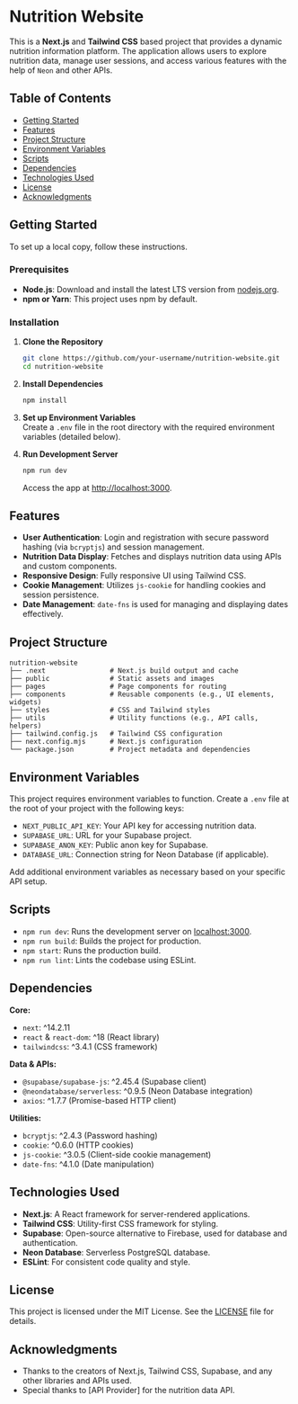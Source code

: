 # Nutrition Website

This is a **Next.js** and **Tailwind CSS** based project that provides a dynamic nutrition information platform. The application allows users to explore nutrition data, manage user sessions, and access various features with the help of `Neon` and other APIs.

## Table of Contents

- [Getting Started](#getting-started)
- [Features](#features)
- [Project Structure](#project-structure)
- [Environment Variables](#environment-variables)
- [Scripts](#scripts)
- [Dependencies](#dependencies)
- [Technologies Used](#technologies-used)
- [License](#license)
- [Acknowledgments](#acknowledgments)

## Getting Started

To set up a local copy, follow these instructions.

### Prerequisites

- **Node.js**: Download and install the latest LTS version from [nodejs.org](https://nodejs.org).
- **npm or Yarn**: This project uses npm by default.

### Installation

1. **Clone the Repository**
   ```bash
   git clone https://github.com/your-username/nutrition-website.git
   cd nutrition-website
   ```

2. **Install Dependencies**
   ```bash
   npm install
   ```

3. **Set up Environment Variables**  
   Create a `.env` file in the root directory with the required environment variables (detailed below).

4. **Run Development Server**
   ```bash
   npm run dev
   ```
   Access the app at [http://localhost:3000](http://localhost:3000).

## Features

- **User Authentication**: Login and registration with secure password hashing (via `bcryptjs`) and session management.
- **Nutrition Data Display**: Fetches and displays nutrition data using APIs and custom components.
- **Responsive Design**: Fully responsive UI using Tailwind CSS.
- **Cookie Management**: Utilizes `js-cookie` for handling cookies and session persistence.
- **Date Management**: `date-fns` is used for managing and displaying dates effectively.

## Project Structure

```plaintext
nutrition-website
├── .next                # Next.js build output and cache
├── public               # Static assets and images
├── pages                # Page components for routing
├── components           # Reusable components (e.g., UI elements, widgets)
├── styles               # CSS and Tailwind styles
├── utils                # Utility functions (e.g., API calls, helpers)
├── tailwind.config.js   # Tailwind CSS configuration
├── next.config.mjs      # Next.js configuration
└── package.json         # Project metadata and dependencies
```

## Environment Variables

This project requires environment variables to function. Create a `.env` file at the root of your project with the following keys:

- `NEXT_PUBLIC_API_KEY`: Your API key for accessing nutrition data.
- `SUPABASE_URL`: URL for your Supabase project.
- `SUPABASE_ANON_KEY`: Public anon key for Supabase.
- `DATABASE_URL`: Connection string for Neon Database (if applicable).

Add additional environment variables as necessary based on your specific API setup.

## Scripts

- `npm run dev`: Runs the development server on [localhost:3000](http://localhost:3000).
- `npm run build`: Builds the project for production.
- `npm start`: Runs the production build.
- `npm run lint`: Lints the codebase using ESLint.

## Dependencies

**Core:**
- `next`: ^14.2.11
- `react` & `react-dom`: ^18 (React library)
- `tailwindcss`: ^3.4.1 (CSS framework)

**Data & APIs:**
- `@supabase/supabase-js`: ^2.45.4 (Supabase client)
- `@neondatabase/serverless`: ^0.9.5 (Neon Database integration)
- `axios`: ^1.7.7 (Promise-based HTTP client)

**Utilities:**
- `bcryptjs`: ^2.4.3 (Password hashing)
- `cookie`: ^0.6.0 (HTTP cookies)
- `js-cookie`: ^3.0.5 (Client-side cookie management)
- `date-fns`: ^4.1.0 (Date manipulation)

## Technologies Used

- **Next.js**: A React framework for server-rendered applications.
- **Tailwind CSS**: Utility-first CSS framework for styling.
- **Supabase**: Open-source alternative to Firebase, used for database and authentication.
- **Neon Database**: Serverless PostgreSQL database.
- **ESLint**: For consistent code quality and style.

## License

This project is licensed under the MIT License. See the [LICENSE](LICENSE) file for details.

## Acknowledgments

- Thanks to the creators of Next.js, Tailwind CSS, Supabase, and any other libraries and APIs used.
- Special thanks to [API Provider] for the nutrition data API.
